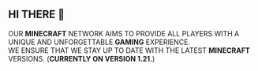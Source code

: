 ## HI THERE 👋

OUR **MINECRAFT** NETWORK AIMS TO PROVIDE ALL PLAYERS WITH A UNIQUE AND UNFORGETTABLE **GAMING** EXPERIENCE.  
WE ENSURE THAT WE STAY UP TO DATE WITH THE LATEST **MINECRAFT** VERSIONS. (**CURRENTLY ON VERSION 1.21.**)
